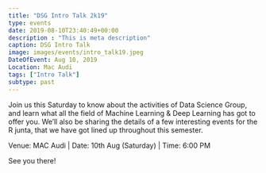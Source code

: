 ```yaml
---
title: "DSG Intro Talk 2k19"
type: events
date: 2019-08-10T23:40:49+00:00
description : "This is meta description"
caption: DSG Intro Talk
image: images/events/intro_talk19.jpeg
DateOfEvent: Aug 10, 2019
Location: Mac Audi
tags: ["Intro Talk"]
subtype: past
---
```


Join us this Saturday to know about the activities of Data Science Group, and learn what all the field of Machine Learning & Deep Learning has got to offer you. We’ll also be sharing the details of a few interesting events for the R junta, that we have got lined up throughout this semester.

Venue: MAC Audi | Date: 10th Aug (Saturday) | Time: 6:00 PM

See you there!